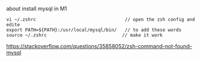 about install mysql in M1  
```
vi ~/.zshrc                                 // open the zsh config and edite
export PATH=${PATH}:/usr/local/mysql/bin/   // to add these words
source ~/.zshrc                            // make it work
```
https://stackoverflow.com/questions/35858052/zsh-command-not-found-mysql
